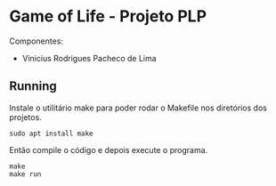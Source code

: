 # Game of Life - Projeto PLP

Componentes:

- Vinicius Rodrigues Pacheco de Lima

## Running

Instale o utilitário make para poder rodar o Makefile nos diretórios dos projetos.

```
sudo apt install make
```

Então compile o código e depois execute o programa.

```
make
make run
```